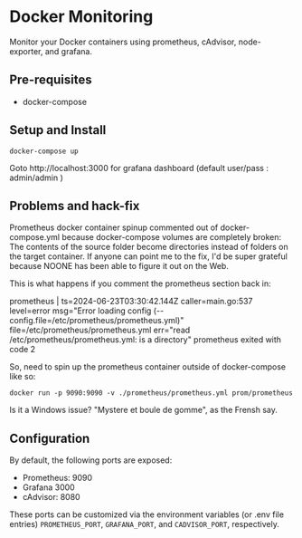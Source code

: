 # Docker Monitoring
Monitor your Docker containers using prometheus, cAdvisor, node-exporter, and grafana.

## Pre-requisites

* docker-compose

## Setup and Install

```docker-compose up```

Goto http://localhost:3000 for grafana dashboard (default user/pass : admin/admin )

## Problems and hack-fix

Prometheus docker container spinup commented out of docker-compose.yml because docker-compose volumes are completely broken:
The contents of the source folder become directories instead of folders on the target container. If anyone can point me to the fix, I'd be super grateful because NOONE has been able to figure it out on the Web.

This is what happens if you comment the prometheus section back in:

prometheus       | ts=2024-06-23T03:30:42.144Z caller=main.go:537 level=error msg="Error loading config (--config.file=/etc/prometheus/prometheus.yml)" file=/etc/prometheus/prometheus.yml err="read /etc/prometheus/prometheus.yml: is a directory"
prometheus exited with code 2

So, need to spin up the prometheus container outside of docker-compose like so:

```docker run -p 9090:9090 -v ./prometheus/prometheus.yml prom/prometheus```

Is it a Windows issue? "Mystere et boule de gomme", as the Frensh say.

## Configuration

By default, the following ports are exposed:

* Prometheus: 9090
* Grafana 3000
* cAdvisor: 8080

These ports can be customized via the environment variables (or .env file entries) `PROMETHEUS_PORT`, `GRAFANA_PORT`, and `CADVISOR_PORT`, respectively.
